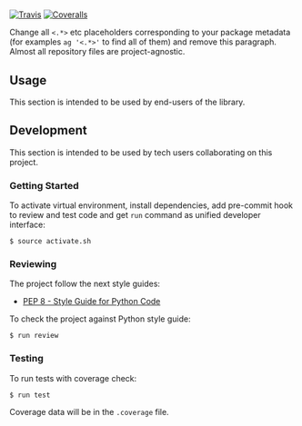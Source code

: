 # <name>

[![Travis](https://img.shields.io/travis/okfn/placeholder.svg)](https://travis-ci.org/okfn/placeholder)
[![Coveralls](http://img.shields.io/coveralls/okfn/placeholder.svg?branch=master)](https://coveralls.io/r/okfn/placeholder?branch=master)

Change all `<.*>` etc placeholders corresponding to your package metadata (for examples `ag '<.*>'` to find all of them) and remove this paragraph. Almost all repository files are project-agnostic.

## Usage

This section is intended to be used by end-users of the library.

## Development

This section is intended to be used by tech users collaborating
on this project.

### Getting Started

To activate virtual environment, install
dependencies, add pre-commit hook to review and test code
and get `run` command as unified developer interface:

```
$ source activate.sh
```

### Reviewing

The project follow the next style guides:
- [PEP 8 - Style Guide for Python Code](https://www.python.org/dev/peps/pep-0008/)

To check the project against Python style guide:

```
$ run review
```

### Testing

To run tests with coverage check:

```
$ run test
```

Coverage data will be in the `.coverage` file.
